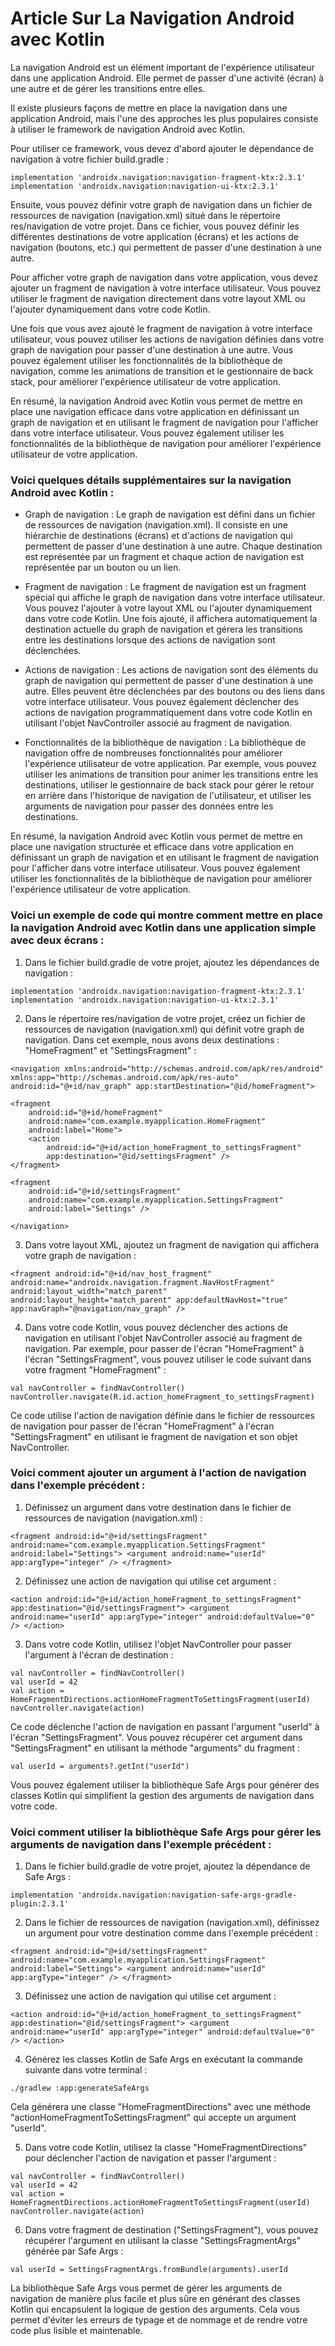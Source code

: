 # Article Sur La Navigation Android avec Kotlin

La navigation Android est un élément important de l'expérience utilisateur dans une application Android. Elle permet de passer d'une activité (écran) à une autre et de gérer les transitions entre elles.

Il existe plusieurs façons de mettre en place la navigation dans une application Android, mais l'une des approches les plus populaires consiste à utiliser le framework de navigation Android avec Kotlin.

Pour utiliser ce framework, vous devez d'abord ajouter le dépendance de navigation à votre fichier build.gradle :

`implementation 'androidx.navigation:navigation-fragment-ktx:2.3.1'`  
`implementation 'androidx.navigation:navigation-ui-ktx:2.3.1'`

Ensuite, vous pouvez définir votre graph de navigation dans un fichier de ressources de navigation (navigation.xml) situé dans le répertoire res/navigation de votre projet. Dans ce fichier, vous pouvez définir les différentes destinations de votre application (écrans) et les actions de navigation (boutons, etc.) qui permettent de passer d'une destination à une autre.

Pour afficher votre graph de navigation dans votre application, vous devez ajouter un fragment de navigation à votre interface utilisateur. Vous pouvez utiliser le fragment de navigation directement dans votre layout XML ou l'ajouter dynamiquement dans votre code Kotlin.

Une fois que vous avez ajouté le fragment de navigation à votre interface utilisateur, vous pouvez utiliser les actions de navigation définies dans votre graph de navigation pour passer d'une destination à une autre. Vous pouvez également utiliser les fonctionnalités de la bibliothèque de navigation, comme les animations de transition et le gestionnaire de back stack, pour améliorer l'expérience utilisateur de votre application.

En résumé, la navigation Android avec Kotlin vous permet de mettre en place une navigation efficace dans votre application en définissant un graph de navigation et en utilisant le fragment de navigation pour l'afficher dans votre interface utilisateur. Vous pouvez également utiliser les fonctionnalités de la bibliothèque de navigation pour améliorer l'expérience utilisateur de votre application.

### Voici quelques détails supplémentaires sur la navigation Android avec Kotlin :

* Graph de navigation : Le graph de navigation est défini dans un fichier de ressources de navigation (navigation.xml). Il consiste en une hiérarchie de destinations (écrans) et d'actions de navigation qui permettent de passer d'une destination à une autre. Chaque destination est représentée par un fragment et chaque action de navigation est représentée par un bouton ou un lien.

* Fragment de navigation : Le fragment de navigation est un fragment spécial qui affiche le graph de navigation dans votre interface utilisateur. Vous pouvez l'ajouter à votre layout XML ou l'ajouter dynamiquement dans votre code Kotlin. Une fois ajouté, il affichera automatiquement la destination actuelle du graph de navigation et gérera les transitions entre les destinations lorsque des actions de navigation sont déclenchées.

* Actions de navigation : Les actions de navigation sont des éléments du graph de navigation qui permettent de passer d'une destination à une autre. Elles peuvent être déclenchées par des boutons ou des liens dans votre interface utilisateur. Vous pouvez également déclencher des actions de navigation programmatiquement dans votre code Kotlin en utilisant l'objet NavController associé au fragment de navigation.

* Fonctionnalités de la bibliothèque de navigation : La bibliothèque de navigation offre de nombreuses fonctionnalités pour améliorer l'expérience utilisateur de votre application. Par exemple, vous pouvez utiliser les animations de transition pour animer les transitions entre les destinations, utiliser le gestionnaire de back stack pour gérer le retour en arrière dans l'historique de navigation de l'utilisateur, et utiliser les arguments de navigation pour passer des données entre les destinations.

En résumé, la navigation Android avec Kotlin vous permet de mettre en place une navigation structurée et efficace dans votre application en définissant un graph de navigation et en utilisant le fragment de navigation pour l'afficher dans votre interface utilisateur. Vous pouvez également utiliser les fonctionnalités de la bibliothèque de navigation pour améliorer l'expérience utilisateur de votre application.

### Voici un exemple de code qui montre comment mettre en place la navigation Android avec Kotlin dans une application simple avec deux écrans :

1. Dans le fichier build.gradle de votre projet, ajoutez les dépendances de navigation :

`implementation 'androidx.navigation:navigation-fragment-ktx:2.3.1'`  
`implementation 'androidx.navigation:navigation-ui-ktx:2.3.1'`

2. Dans le répertoire res/navigation de votre projet, créez un fichier de ressources de navigation (navigation.xml) qui définit votre graph de navigation. Dans cet exemple, nous avons deux destinations : "HomeFragment" et "SettingsFragment" :

`<navigation xmlns:android="http://schemas.android.com/apk/res/android"
xmlns:app="http://schemas.android.com/apk/res-auto"
android:id="@+id/nav_graph"
app:startDestination="@id/homeFragment">`

    <fragment
        android:id="@+id/homeFragment"
        android:name="com.example.myapplication.HomeFragment"
        android:label="Home">
        <action
            android:id="@+id/action_homeFragment_to_settingsFragment"
            app:destination="@id/settingsFragment" />
    </fragment>

    <fragment
        android:id="@+id/settingsFragment"
        android:name="com.example.myapplication.SettingsFragment"
        android:label="Settings" />
`</navigation>`

3. Dans votre layout XML, ajoutez un fragment de navigation qui affichera votre graph de navigation :

`<fragment
android:id="@+id/nav_host_fragment"
android:name="androidx.navigation.fragment.NavHostFragment"
android:layout_width="match_parent"
android:layout_height="match_parent"
app:defaultNavHost="true"
app:navGraph="@navigation/nav_graph" />`

4. Dans votre code Kotlin, vous pouvez déclencher des actions de navigation en utilisant l'objet NavController associé au fragment de navigation. Par exemple, pour passer de l'écran "HomeFragment" à l'écran "SettingsFragment", vous pouvez utiliser le code suivant dans votre fragment "HomeFragment" :

`val navController = findNavController()`  
`navController.navigate(R.id.action_homeFragment_to_settingsFragment)`

Ce code utilise l'action de navigation définie dans le fichier de ressources de navigation pour passer de l'écran "HomeFragment" à l'écran "SettingsFragment" en utilisant le fragment de navigation et son objet NavController.

### Voici comment ajouter un argument à l'action de navigation dans l'exemple précédent :

1. Définissez un argument dans votre destination dans le fichier de ressources de navigation (navigation.xml) :

`<fragment
android:id="@+id/settingsFragment"
android:name="com.example.myapplication.SettingsFragment"
android:label="Settings">
<argument
android:name="userId"
app:argType="integer" />
</fragment>`

2. Définissez une action de navigation qui utilise cet argument :

`<action
android:id="@+id/action_homeFragment_to_settingsFragment"
app:destination="@id/settingsFragment">
<argument
android:name="userId"
app:argType="integer"
android:defaultValue="0" />
</action>`

3. Dans votre code Kotlin, utilisez l'objet NavController pour passer l'argument à l'écran de destination :

`val navController = findNavController()`  
`val userId = 42`  
`val action = HomeFragmentDirections.actionHomeFragmentToSettingsFragment(userId)`  
`navController.navigate(action)`

Ce code déclenche l'action de navigation en passant l'argument "userId" à l'écran "SettingsFragment". Vous pouvez récupérer cet argument dans "SettingsFragment" en utilisant la méthode "arguments" du fragment :

`val userId = arguments?.getInt("userId")`

Vous pouvez également utiliser la bibliothèque Safe Args pour générer des classes Kotlin qui simplifient la gestion des arguments de navigation dans votre code.

### Voici comment utiliser la bibliothèque Safe Args pour gérer les arguments de navigation dans l'exemple précédent :

1. Dans le fichier build.gradle de votre projet, ajoutez la dépendance de Safe Args :

`implementation 'androidx.navigation:navigation-safe-args-gradle-plugin:2.3.1'`

2. Dans le fichier de ressources de navigation (navigation.xml), définissez un argument pour votre destination comme dans l'exemple précédent :

`<fragment
android:id="@+id/settingsFragment"
android:name="com.example.myapplication.SettingsFragment"
android:label="Settings">
<argument
android:name="userId"
app:argType="integer" />
</fragment>`

3. Définissez une action de navigation qui utilise cet argument :

`<action
android:id="@+id/action_homeFragment_to_settingsFragment"
app:destination="@id/settingsFragment">
<argument
android:name="userId"
app:argType="integer"
android:defaultValue="0" />
</action>`

4. Générez les classes Kotlin de Safe Args en exécutant la commande suivante dans votre terminal :

`./gradlew :app:generateSafeArgs`

Cela générera une classe "HomeFragmentDirections" avec une méthode "actionHomeFragmentToSettingsFragment" qui accepte un argument "userId".

5. Dans votre code Kotlin, utilisez la classe "HomeFragmentDirections" pour déclencher l'action de navigation et passer l'argument :

`val navController = findNavController()`  
`val userId = 42`  
`val action = HomeFragmentDirections.actionHomeFragmentToSettingsFragment(userId)`  
`navController.navigate(action)`

6. Dans votre fragment de destination ("SettingsFragment"), vous pouvez récupérer l'argument en utilisant la classe "SettingsFragmentArgs" générée par Safe Args :

`val userId = SettingsFragmentArgs.fromBundle(arguments).userId`

La bibliothèque Safe Args vous permet de gérer les arguments de navigation de manière plus facile et plus sûre en générant des classes Kotlin qui encapsulent la logique de gestion des arguments. Cela vous permet d'éviter les erreurs de typage et de nommage et de rendre votre code plus lisible et maintenable.

